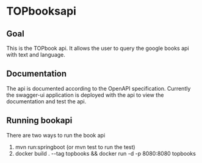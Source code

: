 # TOPbooksapi

## Goal
This is the TOPbook api. It allows the user to query the google books api with text and language.

## Documentation
The api is documented according to the OpenAPI specification. Currently the swagger-ui application is deployed with the api to view the documentation and test the api.

## Running bookapi

There are two ways to run the book api
1. mvn run:springboot (or mvn test to run the test)
2. docker build . --tag topbooks && docker run -d -p 8080:8080 topbooks
